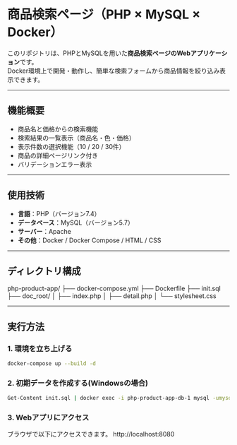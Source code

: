# 商品検索ページ（PHP × MySQL × Docker）

このリポジトリは、PHPとMySQLを用いた**商品検索ページのWebアプリケーション**です。  
Docker環境上で開発・動作し、簡単な検索フォームから商品情報を絞り込み表示できます。

---

## 機能概要

- 商品名と価格からの検索機能
- 検索結果の一覧表示（商品名・色・価格）
- 表示件数の選択機能（10 / 20 / 30件）
- 商品の詳細ページリンク付き
- バリデーションエラー表示

---

## 使用技術

- **言語**：PHP（バージョン7.4）
- **データベース**：MySQL（バージョン5.7）
- **サーバー**：Apache
- **その他**：Docker / Docker Compose / HTML / CSS

---

## ディレクトリ構成

php-product-app/
├── docker-compose.yml
├── Dockerfile
├── init.sql
├── doc_root/
│ ├── index.php
│ ├── detail.php
│ └── stylesheet.css


---

## 実行方法

### 1. 環境を立ち上げる

```bash
docker-compose up --build -d
```
### 2. 初期データを作成する(Windowsの場合)

```bash
Get-Content init.sql | docker exec -i php-product-app-db-1 mysql -umysql -pmysql test
```

### 3. Webアプリにアクセス
ブラウザで以下にアクセスできます。
http://localhost:8080
